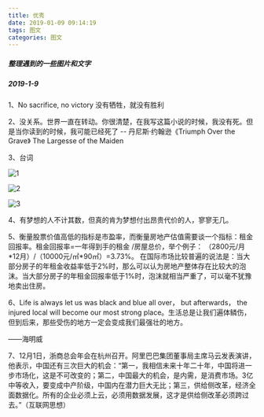 ```yaml
---
title: 优秀
date: 2019-01-09 09:14:19
tags: 图文
categories: 图文
---
```


##### 整理遇到的一些图片和文字



##### 2019-1-9

1、No sacrifice, no victory    没有牺牲，就没有胜利



2、没关系。世界一直在转动。你很清楚，在我写这篇小说的时候，我没有死。但是当你读到的时候，我可能已经死了 -- 丹尼斯·约翰逊《Triumph Over the Grave》 The Largesse of the Maiden

3、台词

![1](1.png)

![2](2.png)

![3](3.png)

4、有梦想的人不计其数，但真的肯为梦想付出昂贵代价的人，寥寥无几。

5、衡量股票价值高低的指标是市盈率，而衡量房地产估值需要谈一个指标：租金回报率。租金回报率=一年得到手的租金 /房屋总价，举个例子：
（2800元/月*12月）/（10000元/㎡*90㎡）=3.73%。
在国际市场比较普遍的说法是：当大部分房子的年租金收益率低于2%时，那么可以认为房地产整体存在比较大的泡沫。当大部分房子的年租金回报率低于1%时，泡沫就相当严重了，可以毫不犹豫地卖出住房。

6、Life is always let us was black and blue all over， but afterwards， the injured local will become our most strong place。生活总是让我们遍体鳞伤，但到后来，那些受伤的地方一定会变成我们最强壮的地方。

——海明威

7、12月1日，浙商总会年会在杭州召开。阿里巴巴集团董事局主席马云发表演讲，他表示，中国还有三次巨大的机会：“第一，我相信未来十年二十年，中国将进一步市场化，这是不可改变的；第二，中国最大的机会，是内需，是消费市场。3亿中等收入，要变成中产阶级，中国内在潜力巨大无比；第三，供给侧改革，经济全面数据化。所有的企业必须上云，必须用数据发展，这才是供给侧改革必须跨过去。”（互联网思想）